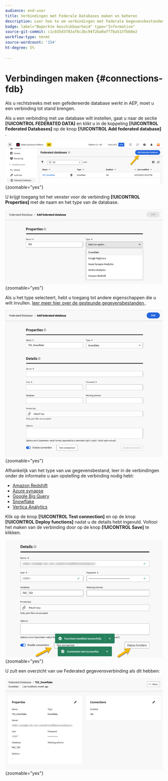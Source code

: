 ```yaml
---
audience: end-user
title: Verbindingen met Federale Databases maken en beheren
description: Leer hoe te om verbindingen met Federale Gegevensbestanden tot stand te brengen en te beheren
badge: label="Beperkte beschikbaarheid" type="Informative"
source-git-commit: c1c035d3783af6c3bc94f2ba0aff7ba515fb68e2
workflow-type: tm+mt
source-wordcount: '154'
ht-degree: 5%

---
```


# Verbindingen maken {#connections-fdb}

Als u rechtstreeks met een gefedereerde database werkt in AEP, moet u een verbinding tot stand brengen.

Als u een verbinding met uw database wilt instellen, gaat u naar de sectie **[!UICONTROL FEDERATED DATA]** en klikt u in de koppeling **[!UICONTROL Federated Databases]** op de knop **[!UICONTROL Add federated database]** .

![](assets/connections_list.png){zoomable="yes"}

U krijgt toegang tot het venster voor de verbinding **[!UICONTROL Properties]** met de naam en het type van de database.

![](assets/connections_name.png){zoomable="yes"}

Als u het type selecteert, hebt u toegang tot andere eigenschappen die u wilt invullen. [ leer meer hier over de gesteunde gegevensbestanden ](federated-db.md).

![](assets/connections_details.png){zoomable="yes"}

Afhankelijk van het type van uw gegevensbestand, leer in de verbindingen onder de informatie u aan opstelling de verbinding nodig hebt:

* [Amazon Redshift](federated-db.md#amazon-redshift)
* [Azure synapse](federated-db.md#azure-synapse-redshift)
* [Google Big Query](federated-db.md#google-big-query)
* [Snowflake](federated-db.md#snowflake)
* [Vertica Analytics](federated-db.md#vertica-analytics)

Klik op de knop **[!UICONTROL Test connection]** en op de knop **[!UICONTROL Deploy functions]** nadat u de details hebt ingevuld.
Voltooi het maken van de verbinding door op de knop **[!UICONTROL Save]** te klikken.

![](assets/connections_testdeploy.png){zoomable="yes"}

U zult een overzicht van uw Federated gegevensverbinding als dit hebben:

![](assets/connections_overview.png){zoomable="yes"}
